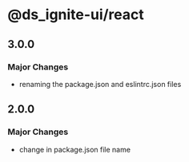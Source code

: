 # @ds_ignite-ui/react

## 3.0.0

### Major Changes

- renaming the package.json and eslintrc.json files

## 2.0.0

### Major Changes

- change in package.json file name
